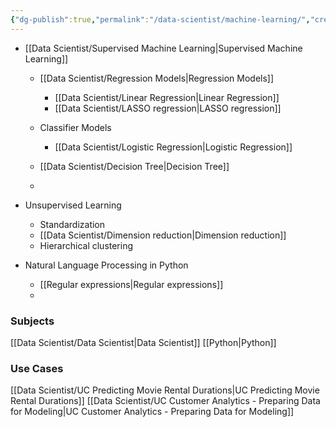 ```yaml
---
{"dg-publish":true,"permalink":"/data-scientist/machine-learning/","created":"2023-11-09T12:46:12.402-05:00","updated":"2024-03-02T08:39:40.978-05:00"}
---
```


- [[Data Scientist/Supervised Machine Learning\|Supervised Machine Learning]]
	- [[Data Scientist/Regression Models\|Regression Models]]
		- [[Data Scientist/Linear Regression\|Linear Regression]]
		- [[Data Scientist/LASSO regression\|LASSO regression]]
		
	- Classifier Models
		- [[Data Scientist/Logistic Regression\|Logistic Regression]]
	- [[Data Scientist/Decision Tree\|Decision Tree]]
	- 

- Unsupervised Learning
	- Standardization
	- [[Data Scientist/Dimension reduction\|Dimension reduction]]
	- Hierarchical clustering
	
- Natural Language Processing in Python
	- [[Regular expressions\|Regular expressions]]
	- 

### Subjects
[[Data Scientist/Data Scientist\|Data Scientist]]
[[Python\|Python]]
### Use Cases
[[Data Scientist/UC Predicting Movie Rental Durations\|UC Predicting Movie Rental Durations]]
[[Data Scientist/UC Customer Analytics - Preparing Data for Modeling\|UC Customer Analytics - Preparing Data for Modeling]]




